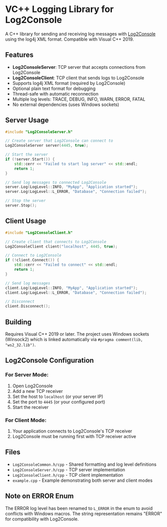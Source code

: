 # VC++ Logging Library for Log2Console

A C++ library for sending and receiving log messages with [Log2Console](https://github.com/Statyk7/log2console) using the log4j XML format. Compatible with Visual C++ 2019.

## Features

- **Log2ConsoleServer**: TCP server that accepts connections from Log2Console
- **Log2ConsoleClient**: TCP client that sends logs to Log2Console  
- Supports log4j XML format (required by Log2Console)
- Optional plain text format for debugging
- Thread-safe with automatic reconnection
- Multiple log levels: TRACE, DEBUG, INFO, WARN, ERROR, FATAL
- No external dependencies (uses Windows sockets)

## Server Usage

```cpp
#include "Log2ConsoleServer.h"

// Create server that Log2Console can connect to
Log2ConsoleServer server(4445, true);

// Start the server
if (!server.Start()) {
    std::cerr << "Failed to start log server" << std::endl;
    return 1;
}

// Send log messages to connected Log2Console
server.Log(LogLevel::INFO, "MyApp", "Application started");
server.Log(LogLevel::L_ERROR, "Database", "Connection failed");

// Stop the server
server.Stop();
```

## Client Usage

```cpp
#include "Log2ConsoleClient.h"

// Create client that connects to Log2Console
Log2ConsoleClient client("localhost", 4445, true);

// Connect to Log2Console
if (!client.Connect()) {
    std::cerr << "Failed to connect" << std::endl;
    return 1;
}

// Send log messages
client.Log(LogLevel::INFO, "MyApp", "Application started");
client.Log(LogLevel::L_ERROR, "Database", "Connection failed");

// Disconnect
client.Disconnect();
```

## Building

Requires Visual C++ 2019 or later. The project uses Windows sockets (Winsock2) which is linked automatically via `#pragma comment(lib, "ws2_32.lib")`.

## Log2Console Configuration

### For Server Mode:
1. Open Log2Console
2. Add a new TCP receiver
3. Set the host to `localhost` (or your server IP)
4. Set the port to `4445` (or your configured port)
5. Start the receiver

### For Client Mode:
1. Your application connects to Log2Console's TCP receiver
2. Log2Console must be running first with TCP receiver active

## Files

- `Log2ConsoleCommon.h/cpp` - Shared formatting and log level definitions
- `Log2ConsoleServer.h/cpp` - TCP server implementation
- `Log2ConsoleClient.h/cpp` - TCP client implementation  
- `example.cpp` - Example demonstrating both server and client modes

## Note on ERROR Enum

The ERROR log level has been renamed to `L_ERROR` in the enum to avoid conflicts with Windows macros. The string representation remains "ERROR" for compatibility with Log2Console.